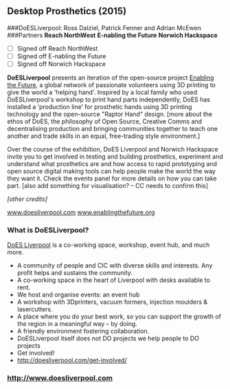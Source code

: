 ## Desktop Prosthetics (2015)
###DoESLiverpool: Ross Dalziel, Patrick Fenner and Adrian McEwen
###Partners
**Reach NorthWest** 
**E-nabling the Future**
**Norwich Hackspace**
* [ ] Signed off Reach NorthWest  
* [ ] Signed off E-nabling the Future
* [ ] Signed off Norwich Hackspace

**DoESLiverpool** presents an iteration of the open-source project [Enabling the Future](http://enablingthefuture.org/upper-limb-prosthetics/the-raptor-hand/ "Enabling The Future Website"), 
a global network of passionate volunteers using 3D printing to give the world a 'helping hand'. 
Inspired by a local family who used DoESLiverpool's workshop to print hand parts independently, DoES has installed a ‘production line’ for prosthetic hands using 3D printing technology and the open-source "Raptor Hand" design. 
[more about the ethos of DoES, the philosophy of Open Source, Creative Comms and decentralising production and bringing communities together to teach one another and trade skills in an equal, free-trading style environment.]

Over the course of the exhibition, DoES Liverpool and Norwich Hackspace invite you to get involved in testing and building prosthetics, experiment and understand what prosthetics are and how access to rapid prototyping and open source digital making tools can help people make the world the way they want it. 
Check the events panel for more details on how you can take part.
[also add something for visualisation? – CC needs to confirm this]

*[other credits]*

www.doesliverpool.com
www.enablingthefuture.org

### What is DoESLiverpool?
[DoES Liverpool](http://doesliverpool.com) is a co-working space, workshop, event hub, and much more. 

* A community of people and CIC with diverse skills and interests. Any profit helps and sustains the community.
* A co-working space in the heart of Liverpool with desks available to rent. 
* We host and organise events: an event hub
* A workshop with 3Dprinters, vacuum formers, injection moulders & lasercutters.
* A place where you do your best work, so you can support the growth of the region in a meaningful way – by doing.
* A friendly environment fostering collaboration.
* DoESLiverpool itself does not DO projects we help people to DO projects
* Get involved!
* http://doesliverpool.com/get-involved/

### http://www.doesliverpool.com
